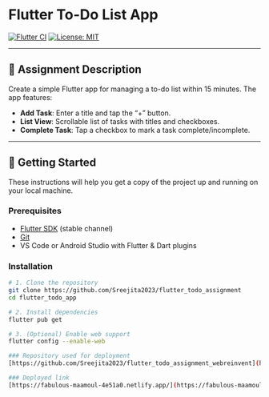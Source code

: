# Flutter To-Do List App

[![Flutter CI](https://github.com/<your-username>/flutter_todo_app/actions/workflows/flutter-ci.yml/badge.svg)](https://github.com/<your-username>/flutter_todo_app/actions/workflows/flutter-ci.yml)
[![License: MIT](https://img.shields.io/badge/License-MIT-yellow.svg)](LICENSE)

---

## 📌 Assignment Description

Create a simple Flutter app for managing a to-do list within 15 minutes. The app features:

- **Add Task**: Enter a title and tap the “+” button.  
- **List View**: Scrollable list of tasks with titles and checkboxes.  
- **Complete Task**: Tap a checkbox to mark a task complete/incomplete.

---

## 🚀 Getting Started

These instructions will help you get a copy of the project up and running on your local machine.

### Prerequisites

- [Flutter SDK](https://flutter.dev/docs/get-started/install) (stable channel)  
- [Git](https://git-scm.com/)  
- VS Code or Android Studio with Flutter & Dart plugins

### Installation

```bash
# 1. Clone the repository
git clone https://github.com/Sreejita2023/flutter_todo_assignment
cd flutter_todo_app

# 2. Install dependencies
flutter pub get

# 3. (Optional) Enable web support
flutter config --enable-web

### Repository used for deployment
[https://github.com/Sreejita2023/flutter_todo_assignment_webreinvent](https://github.com/Sreejita2023/flutter_todo_assignment_webreinvent)

### Deployed link
[https://fabulous-maamoul-4e51a0.netlify.app/](https://fabulous-maamoul-4e51a0.netlify.app/)

